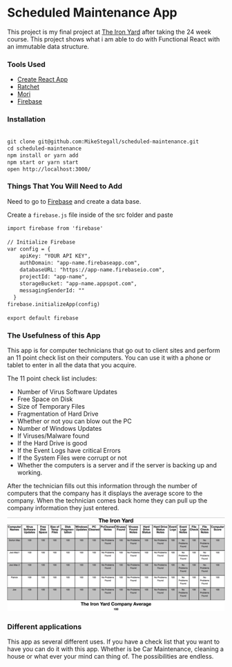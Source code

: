# Scheduled Maintenance App

This project is my final project at [The Iron Yard] after taking the 24 week course. This project shows what i am able to do with Functional React with an immutable data structure.

### Tools Used
* [Create React App]
* [Ratchet]
* [Mori]
* [Firebase]

### Installation

```

git clone git@github.com:MikeStegall/scheduled-maintenance.git
cd scheduled-maintenance
npm install or yarn add
npm start or yarn start
open http://localhost:3000/

```

### Things That You Will Need to Add

Need to go to [Firebase] and create a data base.

Create a `firebase.js` file inside of the src folder and paste

```
import firebase from 'firebase'

// Initialize Firebase
var config = {
    apiKey: "YOUR API KEY",
    authDomain: "app-name.firebaseapp.com",
    databaseURL: "https://app-name.firebaseio.com",
    projectId: "app-name",
    storageBucket: "app-name.appspot.com",
    messagingSenderId: ""
  }
firebase.initializeApp(config)

export default firebase
```

### The Usefulness of this App

This app is for computer technicians that go out to client sites and perform an 11 point check list on their computers. You can use it with a phone or tablet to enter in all the data that you acquire.

The 11 point check list includes:
* Number of Virus Software Updates
* Free Space on Disk
* Size of Temporary Files
* Fragmentation of Hard Drive
* Whether or not you can blow out the PC
* Number of Windows Updates
* If Viruses/Malware found
* If the Hard Drive is good
* If the Event Logs have critical Errors
* If the System Files were corrupt or not
* Whether the computers is a server and if the server is backing up and working.

After the technician fills out this information through the number of computers that the company has it displays the average score to the company. When the technician comes back home they can pull up the company information they just entered.

![Spreadsheet Screen Shot](spreadsheetScreenShot.png)

### Different applications

This app as several different uses. If you have a check list that you want to have you can do it with this app. Whether is be Car Maintenance, cleaning a house or what ever your mind can thing of. The possibilities are endless.


[Create React App]: https://github.com/facebookincubator/create-react-app
[Ratchet]: http://goratchet.com/
[Mori]: http://swannodette.github.io/mori/
[Firebase]: https://firebase.google.com/
[The Iron Yard]: https://www.theironyard.com/
